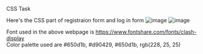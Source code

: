 CSS Task

Here's the CSS part of registraion form and log in form 
![image](https://user-images.githubusercontent.com/80317188/181924824-58ac32b3-b6e1-4f4e-b57f-2331b0ae9db9.png)
![image](https://user-images.githubusercontent.com/80317188/181924853-3f040991-4a50-498d-ab3b-a5dc4d0069c4.png)

Font used in the above webpage is https://www.fontshare.com/fonts/clash-display <br/>
Color palette used are #650d1b, #d90429, #650d1b, rgb(228, 25, 25)

